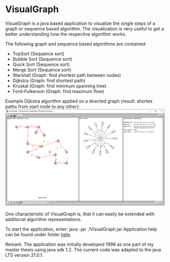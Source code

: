 
# VisualGraph

VisualGraph is a java based application to visualize the single steps of a graph or sequence based algorithm. The visualization is very useful to get a better understanding how the respective algorithm works. 

The following graph and sequence based algorithms are contained:  

*	TopSort	(Sequence sort)
*	Bubble Sort (Sequence sort)
*	Quick Sort (Sequence sort)
*	Merge Sort (Sequence sort)
* 	Warshall (Graph: find shortest path between nodes)
* 	Dijkstra (Graph: find shortest path)
* 	Kruskal (Graph: find minimum spanning tree)
* 	Ford-Fulkerson (Graph: find maximum flow)

Example Dijkstra algorithm applied on a directed graph (result: shortes paths from start node to any other): 
![Example](Help/example_dijkstra.png)

One characteristic of VisualGraph is, that it can easily be extended with additional algorithm representations. 

To start the application, enter: java -jar ./VisualGraph.jar
Application help can be found under folder [help](Help/help.md).

Remark: The application was initially developed 1998 as one part of my master thesis using java sdk 1.2. The current code was adapted to the java LTS version 21.0.1.

